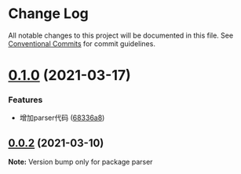 # Change Log

All notable changes to this project will be documented in this file.
See [Conventional Commits](https://conventionalcommits.org) for commit guidelines.

# [0.1.0](https://git.medlinker.com/yuezhiming/node_pb_tool/compare/v0.0.2...v0.1.0) (2021-03-17)


### Features

* 增加parser代码 ([68336a8](https://git.medlinker.com/yuezhiming/node_pb_tool/commits/68336a840557daf418fc24ae0aa494c30e6c6bc6))





## [0.0.2](https://git.medlinker.com/yuezhiming/node_pb_tool/compare/v0.0.1...v0.0.2) (2021-03-10)

**Note:** Version bump only for package parser
